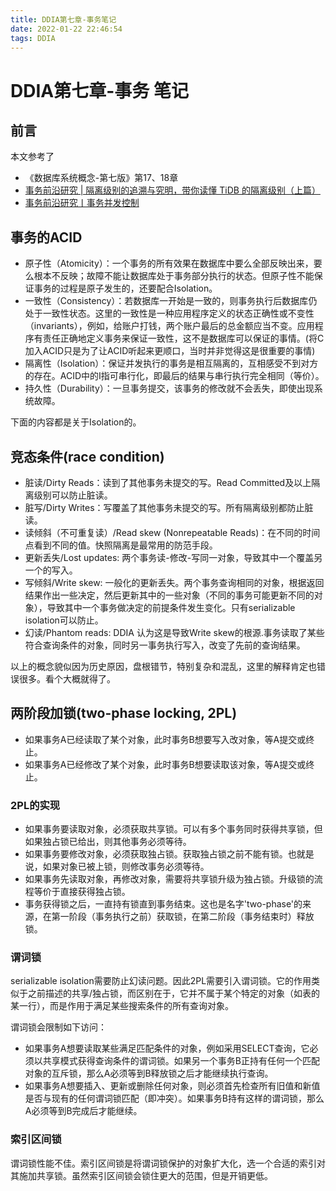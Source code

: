 ```yaml
---
title: DDIA第七章-事务笔记
date: 2022-01-22 22:46:54
tags: DDIA
---
```


# DDIA第七章-事务 笔记

## 前言

本文参考了

+ 《数据库系统概念-第七版》第17、18章
+ [事务前沿研究 | 隔离级别的追溯与究明，带你读懂 TiDB 的隔离级别（上篇）](https://pingcap.com/zh/blog/take-you-through-the-isolation-level-of-tidb-1)
+ [事务前沿研究丨事务并发控制](https://pingcap.com/zh/blog/transaction-frontiers-research-article-talk4)

## 事务的ACID

+ 原子性（Atomicity）：一个事务的所有效果在数据库中要么全部反映出来，要么根本不反映；故障不能让数据库处于事务部分执行的状态。但原子性不能保证事务的过程是原子发生的，还要配合Isolation。
+ 一致性（Consistency）：若数据库一开始是一致的，则事务执行后数据库仍处于一致性状态。这里的一致性是一种应用程序定义的状态正确性或不变性（invariants），例如，给账户打钱，两个账户最后的总金额应当不变。应用程序有责任正确地定义事务来保证一致性，这不是数据库可以保证的事情。(将C加入ACID只是为了让ACID听起来更顺口，当时并非觉得这是很重要的事情)
+ 隔离性（Isolation）：保证并发执行的事务是相互隔离的，互相感受不到对方的存在。ACID中的I指可串行化，即最后的结果与串行执行完全相同（等价）。
+ 持久性（Durability）：一旦事务提交，该事务的修改就不会丢失，即使出现系统故障。

下面的内容都是关于Isolation的。

## 竞态条件(race condition)

+ 脏读/Dirty Reads：读到了其他事务未提交的写。Read Committed及以上隔离级别可以防止脏读。
+ 脏写/Dirty Writes：写覆盖了其他事务未提交的写。所有隔离级别都防止脏读。
+ 读倾斜（不可重复读）/Read skew (Nonrepeatable Reads)：在不同的时间点看到不同的值。快照隔离是最常用的防范手段。
+ 更新丢失/Lost updates: 两个事务读-修改-写同一对象，导致其中一个覆盖另一个的写入。
+ 写倾斜/Write skew: 一般化的更新丢失。两个事务查询相同的对象，根据返回结果作出一些决定，然后更新其中的一些对象（不同的事务可能更新不同的对象），导致其中一个事务做决定的前提条件发生变化。只有serializable isolation可以防止。
+ 幻读/Phantom reads: DDIA 认为这是导致Write skew的根源.事务读取了某些符合查询条件的对象，同时另一事务执行写入，改变了先前的查询结果。

以上的概念貌似因为历史原因，盘根错节，特别复杂和混乱，这里的解释肯定也错误很多。看个大概就得了。

## 两阶段加锁(two-phase locking, 2PL)

+ 如果事务A已经读取了某个对象，此时事务B想要写入改对象，等A提交或终止。
+ 如果事务A已经修改了某个对象，此时事务B想要读取该对象，等A提交或终止。

### 2PL的实现

+ 如果事务要读取对象，必须获取共享锁。可以有多个事务同时获得共享锁，但如果独占锁已给出，则其他事务必须等待。
+ 如果事务要修改对象，必须获取独占锁。获取独占锁之前不能有锁。也就是说，如果对象已被上锁，则修改事务必须等待。
+ 如果事务先读取对象，再修改对象，需要将共享锁升级为独占锁。升级锁的流程等价于直接获得独占锁。
+ 事务获得锁之后，一直持有锁直到事务结束。这也是名字'two-phase'的来源，在第一阶段（事务执行之前）获取锁，在第二阶段（事务结束时）释放锁。

### 谓词锁

serializable isolation需要防止幻读问题。因此2PL需要引入谓词锁。它的作用类似于之前描述的共享/独占锁，而区别在于，它并不属于某个特定的对象（如表的某一行），而是作用于满足某些搜索条件的所有查询对象。

谓词锁会限制如下访问：

+ 如果事务A想要读取某些满足匹配条件的对象，例如采用SELECT查询，它必须以共享模式获得查询条件的谓词锁。如果另一个事务B正持有任何一个匹配对象的互斥锁，那么A必须等到B释放锁之后才能继续执行查询。
+ 如果事务A想要插入、更新或删除任何对象，则必须首先检查所有旧值和新值是否与现有的任何谓词锁匹配（即冲突）。如果事务B持有这样的谓词锁，那么A必须等到B完成后才能继续。

### 索引区间锁

谓词锁性能不佳。索引区间锁是将谓词锁保护的对象扩大化，选一个合适的索引对其施加共享锁。虽然索引区间锁会锁住更大的范围，但是开销更低。

